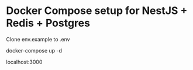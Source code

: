 # Docker Compose setup for NestJS + Redis + Postgres

Clone env.example to .env

docker-compose up -d

localhost:3000